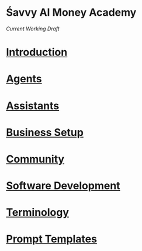 # Śavvy AI Money Academy

_Current Working Draft_

# [Introduction](introduction.md)
# [Agents](introduction.md)
# [Assistants](assistants.md)
# [Business Setup](business.md)
# [Community](community.md)
# [Software Development](software-development.md)
# [Terminology](terminology.md)
# [Prompt Templates](prompt-templates.md)